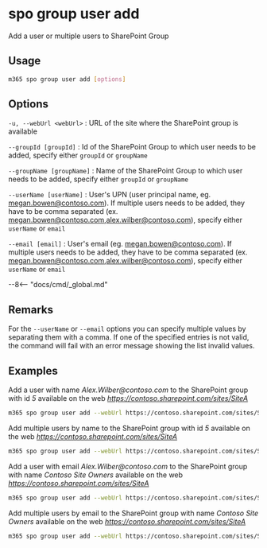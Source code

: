 # spo group user add

Add a user or multiple users to SharePoint Group

## Usage

```sh
m365 spo group user add [options]
```

## Options

`-u, --webUrl <webUrl>`
: URL of the site where the SharePoint group is available

`--groupId [groupId]`
: Id of the SharePoint Group to which user needs to be added, specify either `groupId` or `groupName`

`--groupName [groupName]`
: Name of the SharePoint Group to which user needs to be added, specify either `groupId` or `groupName`

`--userName [userName]`
: User's UPN (user principal name, eg. megan.bowen@contoso.com). If multiple users needs to be added, they have to be comma separated (ex. megan.bowen@contoso.com,alex.wilber@contoso.com), specify either `userName` or `email`

`--email [email]`
: User's email (eg. megan.bowen@contoso.com). If multiple users needs to be added, they have to be comma separated (ex. megan.bowen@contoso.com,alex.wilber@contoso.com), specify either `userName` or `email`

--8<-- "docs/cmd/_global.md"

## Remarks

For the `--userName` or `--email` options you can specify multiple values by separating them with a comma. If one of the specified entries is not valid, the command will fail with an error message showing the list invalid values.

## Examples

Add a user with name _Alex.Wilber@contoso.com_ to the SharePoint group with id _5_ available on the web _https://contoso.sharepoint.com/sites/SiteA_

```sh
m365 spo group user add --webUrl https://contoso.sharepoint.com/sites/SiteA --groupId 5 --userName "Alex.Wilber@contoso.com"
```

Add multiple users by name to the SharePoint group with id _5_ available on the web _https://contoso.sharepoint.com/sites/SiteA_

```sh
m365 spo group user add --webUrl https://contoso.sharepoint.com/sites/SiteA --groupId 5 --userName "Alex.Wilber@contoso.com, Adele.Vance@contoso.com"
```

Add a user with email _Alex.Wilber@contoso.com_ to the SharePoint group with name _Contoso Site Owners_ available on the web _https://contoso.sharepoint.com/sites/SiteA_

```sh
m365 spo group user add --webUrl https://contoso.sharepoint.com/sites/SiteA --groupName "Contoso Site Owners" --email "Alex.Wilber@contoso.com"
```

Add multiple users by email to the SharePoint group with name _Contoso Site Owners_ available on the web _https://contoso.sharepoint.com/sites/SiteA_

```sh
m365 spo group user add --webUrl https://contoso.sharepoint.com/sites/SiteA --groupName "Contoso Site Owners" --email "Alex.Wilber@contoso.com, Adele.Vance@contoso.com"
```
